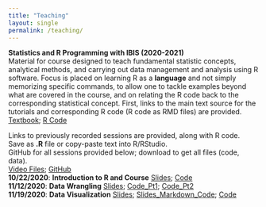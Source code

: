 ```yaml
---
title: "Teaching"
layout: single
permalink: /teaching/
---
```

**Statistics and R Programming with IBIS (2020-2021)**  
Material for course designed to teach fundamental statistic concepts, analytical methods, and carrying out data management and analysis using R software.  Focus is placed on learning R as a **language** and not simply memorizing specific commands, to allow one to tackle examples beyond what are covered in the course, and on relating the R code back to the corresponding statistical concept.  First, links to the main text source for the tutorials and corresponding R code (R code as RMD files) are provided.<br/>
[Textbook](https://kmdono02.github.io/Data_Analysis_with_R_IBIS/); [R Code](https://github.com/kmdono02/Data_Analysis_with_R_IBIS)

Links to previously recorded sessions are provided, along with R code.<br/>
Save as **.R** file or copy-paste text into R/RStudio.<br/>
GitHub for all sessions provided below; download to get all files (code, data).<br/>
[Video Files](https://www.dropbox.com/sh/m3mla30i5870jve/AADZAIvCV_G7KQ4DMC0kITFoa?dl=0); [GitHub](https://github.com/kmdono02/Stats_R_Teaching)<br/>
**10/22/2020**: **Introduction to R and Course** [Slides](https://docs.google.com/viewer?url=https://raw.githubusercontent.com/kmdono02/Stats_R_Teaching/main/10_22_2020/session_slides.pdf); [Code](https://raw.githubusercontent.com/kmdono02/Stats_R_Teaching/main/10_22_2020/script.R)<br/>
**11/12/2020**: **Data Wrangling** [Slides](https://docs.google.com/viewer?url=https://raw.githubusercontent.com/kmdono02/Stats_R_Teaching/main/11_12_2020/session_slides.pdf); [Code_Pt1](https://raw.githubusercontent.com/kmdono02/Stats_R_Teaching/main/11_12_2020/script_1.R); [Code_Pt2](https://raw.githubusercontent.com/kmdono02/Stats_R_Teaching/main/11_12_2020/script_2.R)<br/>
**11/19/2020**: **Data Visualization** [Slides](https://github.com/kmdono02/Stats_R_Teaching/main/11_19_2020/class_markdown.html); [Slides_Markdown_Code](https://raw.githubusercontent.com/kmdono02/Stats_R_Teaching/main/11_19_2020/class_markdown.RMD); [Code](https://raw.githubusercontent.com/kmdono02/Stats_R_Teaching/main/11_19_2020/script.R)
